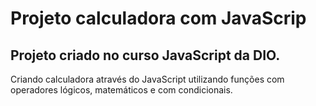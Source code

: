 # Projeto calculadora com JavaScrip

## Projeto criado no curso JavaScript da DIO.

Criando calculadora através do JavaScript utilizando funções com operadores lógicos, matemáticos e com condicionais.
